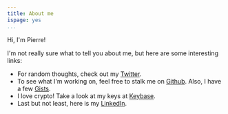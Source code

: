 ```yaml
---
title: About me
ispage: yes
...
```


Hi, I'm Pierre!

I'm not really sure what to tell you about me, but here are some interesting links:

 - For random thoughts, check out my [Twitter](https://twitter.com/pierrebeaucamp).
 - To see what I'm working on, feel free to stalk me on [Github](https://github.com/pierrebeaucamp). Also, I have a few [Gists](https://gist.github.com/pierrebeaucamp).
 - I love crypto! Take a look at my keys at [Keybase](https://keybase.io/pierrebeaucamp).
 - Last but not least, here is my [LinkedIn](https://ca.linkedin.com/in/pierrebeaucamp).


